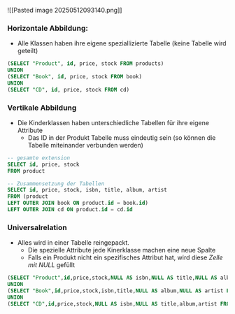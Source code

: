 ![[Pasted image 20250512093140.png]]
### Horizontale Abbildung: 
- Alle Klassen haben ihre eigene speziallizierte Tabelle (keine Tabelle wird geteilt)
```sql
(SELECT "Product", id, price, stock FROM products)
UNION
(SELECT "Book", id, price, stock FROM book)
UNION
(SELECT "CD", id, price, stock FROM cd)
```
### Vertikale Abbildung
- Die Kinderklassen haben unterschiedliche Tabellen für ihre eigene Attribute 
	- Das ID in der Produkt Tabelle muss eindeutig sein (so können die Tabelle miteinander verbunden werden)
```sql
-- gesamte extension 
SELECT id, price, stock
FROM product

-- Zusammensetzung der Tabellen 
SELECT id, price, stock, isbn, title, album, artist
FROM (product
LEFT OUTER JOIN book ON product.id = book.id)
LEFT OUTER JOIN cd ON product.id = cd.id
```

### Universalrelation
- Alles wird in einer Tabelle reingepackt. 
	- Die spezielle Attribute jede Kinerklasse machen eine neue Spalte
	- Falls ein Produkt nicht ein spezifisches Attribut hat, wird diese *Zelle mit NULL* gefüllt 
```sql
(SELECT "Product",id,price,stock,NULL AS isbn,NULL AS title,NULL AS album, NULL AS artist FROM products)
UNION
(SELECT "Book",id,price,stock,isbn,title,NULL AS album,NULL AS artist FROM book)
UNION
(SELECT "CD",id,price,stock,NULL AS isbn,NULL AS title,album,artist FROM cd)
```